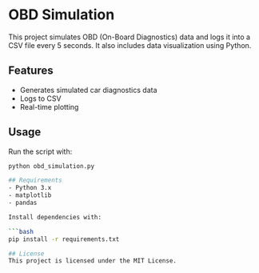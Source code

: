 # OBD Simulation

This project simulates OBD (On-Board Diagnostics) data and logs it into a CSV file every 5 seconds. It also includes data visualization using Python.

## Features
- Generates simulated car diagnostics data
- Logs to CSV
- Real-time plotting

## Usage
Run the script with:

```bash
python obd_simulation.py

## Requirements
- Python 3.x
- matplotlib
- pandas

Install dependencies with:

```bash
pip install -r requirements.txt

## License
This project is licensed under the MIT License.

